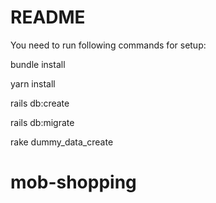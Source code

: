 # README

You need to run following commands for setup:

bundle install

yarn install

rails db:create

rails db:migrate

rake dummy_data_create

# mob-shopping

